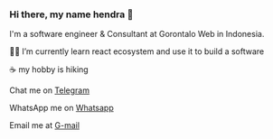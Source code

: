 <h3>Hi there, my name hendra 👋</h3>
<p>I'm a software engineer & Consultant at Gorontalo Web in Indonesia.</p>
<p>🧑‍💻 I’m currently learn react ecosystem and use it to build a software</p>
<p>☕ my hobby is hiking</p>
<p></p>Chat me on <a href="">Telegram</a></p>
<p>WhatsApp me on <a href="">Whatsapp</a></p>
<p>Email me at <a href="">G-mail</a></p>
